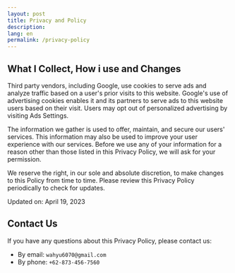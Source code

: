 ```yaml
---
layout: post
title: Privacy and Policy
description:
lang: en
permalink: /privacy-policy
---
```



## What I Collect, How i use and Changes

Third party vendors, including Google, use cookies to serve ads and analyze traffic based on a user's prior visits to this website. Google's use of advertising cookies enables it and its partners to serve ads to this website users based on their visit. Users may opt out of personalized advertising by visiting Ads Settings.

The information we gather is used to offer, maintain, and secure our users' services. This information may also be used to improve your user experience with our services. Before we use any of your information for a reason other than those listed in this Privacy Policy, we will ask for your permission.


We reserve the right, in our sole and absolute discretion, to make changes to this Policy from time to time. Please review this Privacy Policy periodically to check for updates.

Updated on: April 19, 2023

## Contact Us

If you have any questions about this Privacy Policy, please contact us:

- By email: `wahyu6070@gmail.com`
- By phone: `+62-873-456-7560`
